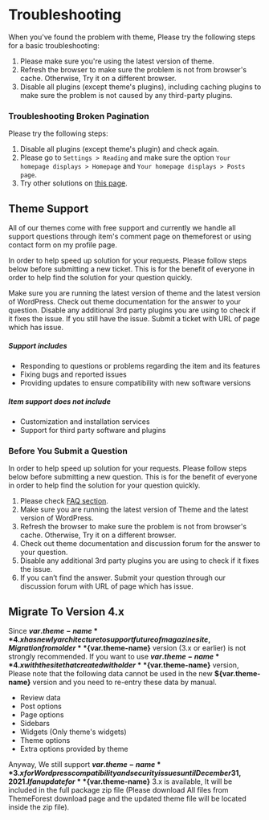 # Troubleshooting

When you've found the problem with theme, Please try the following steps for a basic troubleshooting:

1. Please make sure you're using the latest version of theme.
2. Refresh the browser to make sure the problem is not from browser's cache. Otherwise, Try it on  a different browser.
3. Disable all plugins (except theme's plugins), including caching plugins to make sure the problem is not caused by any third-party plugins.

### Troubleshooting Broken Pagination

Please try the following steps:

1. Disable all plugins (except theme's plugin) and check again.
2. Please go to `Settings > Reading` and make sure the option `Your homepage displays > Homepage` and `Your homepage displays > Posts page`.
3. Try other solutions on [this page](https://codex.wordpress.org/Pagination#Troubleshooting_Broken_Pagination).

## Theme Support

All of our themes come with free support and currently we handle all support questions through item's comment page on themeforest or using contact form on my profile page.

In order to help speed up solution for your requests. Please follow steps below before submitting a new ticket. This is for the benefit of everyone in order to help find the solution for your question quickly.

Make sure you are running the latest version of theme and the latest version of WordPress.
Check out theme documentation for the answer to your question.
Disable any additional 3rd party plugins you are using to check if it fixes the issue.
If you still have the issue. Submit a ticket with URL of page which has issue.

##### Support includes

* Responding to questions or problems regarding the item and its features
* Fixing bugs and reported issues
* Providing updates to ensure compatibility with new software versions

##### Item support does not include

* Customization and installation services
* Support for third party software and plugins

### Before You Submit a Question

In order to help speed up solution for your requests. Please follow steps below before submitting a new question. This is for the benefit of everyone in order to help find the solution for your question quickly.

1. Please check [FAQ section](/faq/README.md#main).
2. Make sure you are running the latest version of Theme and the latest version of WordPress.
3. Refresh the browser to make sure the problem is not from browser's cache. Otherwise, Try it on a different browser.
4. Check out theme documentation and discussion forum for the answer to your question.
5. Disable any additional 3rd party plugins you are using to check if it fixes the issue.
6. If you can’t find the answer. Submit your question through our discussion forum with URL of page which has issue.

## Migrate To Version 4.x

Since **${var.theme-name}** 4.x has newly architecture to support future of magazine site, Migration from older **${var.theme-name}** version (3.x or earlier) is not strongly recommended. If you want to use **${var.theme-name}** 4.x with the site that created with older **${var.theme-name}** version, Please note that the following data cannot be used in the new **${var.theme-name}** version and you need to re-entry these data by manual.

* Review data
* Post options
* Page options
* Sidebars
* Widgets (Only theme's widgets)
* Theme options
* Extra options provided by theme

Anyway, We still support **${var.theme-name}** 3.x for Wordpress compatibility and security issues until December 31, 2021. If an update for **${var.theme-name}** 3.x is available, It will be included in the full package zip file (Please download All files from ThemeForest download page and the updated theme file will be located inside the zip file).
